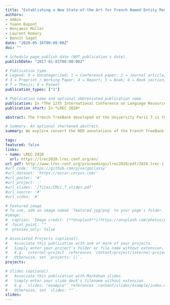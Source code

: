 ```yaml
---
title: "Establishing a New State-of-the-Art for French Named Entity Recognition"
authors:
- admin
- Yoann Dupont
- Benjamin Muller
- Laurent Romary
- Benoît Sagot
date: "2020-05-16T00:00:00Z"
doi: ""

# Schedule page publish date (NOT publication's date).
publishDate: "2017-01-01T00:00:00Z"

# Publication type.
# Legend: 0 = Uncategorized; 1 = Conference paper; 2 = Journal article;
# 3 = Preprint / Working Paper; 4 = Report; 5 = Book; 6 = Book section;
# 7 = Thesis; 8 = Patent
publication_types: ["1"]

# Publication name and optional abbreviated publication name.
publication: In *The 12th International Conference on Language Resources and Evaluation*
publication_short: In *LREC 2020*

abstract: The French TreeBank developed at the University Paris 7 is the main source of morphosyntactic and syntactic annotations for French. However, it does not include explicit information related to named entities, which are among the most useful information for several natural language processing tasks and applications. Moreover, no large-scale French corpus with named entity annotations contain referential information, which complement the type and the span of each mention with an indication of the entity it refers to. We have manually annotated the French TreeBank with such information, after an automatic pre-annotation step. We sketch the underlying annotation guidelines and we provide a few figures about the resulting annotations.

# Summary. An optional shortened abstract.
summary: We explore convert the NER annotations of the French TreeBank to a more user-friendly format and establish a new state of the art for French NER.

tags:
featured: false
links:
- name: LREC 2020
  url: https://lrec2020.lrec-conf.org/en/
url_pdf: http://www.lrec-conf.org/proceedings/lrec2020/pdf/2020.lrec-1.569.pdf
#url_code: 'https://github.com/pjox/goclassy'
#url_dataset: 'https://oscar-corpus.com/'
#url_poster: '#'
#url_project: ''
#url_slides: '/files/CMLC_7_slides.pdf'
#url_source: '#'
#url_video: '#'

# Featured image
# To use, add an image named `featured.jpg/png` to your page's folder. 
#image:
#  caption: 'Image credit: [**Unsplash**](https://unsplash.com/photos/pLCdAaMFLTE)'
#  focal_point: ""
#  preview_only: false

# Associated Projects (optional).
#   Associate this publication with one or more of your projects.
#   Simply enter your project's folder or file name without extension.
#   E.g. `internal-project` references `content/project/internal-project/index.md`.
#   Otherwise, set `projects: []`.
projects:

# Slides (optional).
#   Associate this publication with Markdown slides.
#   Simply enter your slide deck's filename without extension.
#   E.g. `slides: "example"` references `content/slides/example/index.md`.
#   Otherwise, set `slides: ""`.
slides:
---
```

